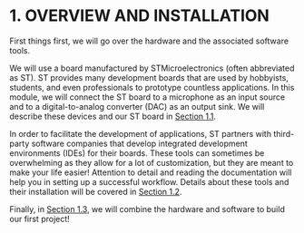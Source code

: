 # 1. OVERVIEW AND INSTALLATION

First things first, we will go over the hardware and the associated software tools.

We will use a board manufactured by STMicroelectronics \(often abbreviated as ST\). ST provides many development boards that are used by hobbyists, students, and even professionals to prototype countless applications. In this module, we will connect the ST board to a microphone as an input source and to a digital-to-analog converter \(DAC\) as an output sink. We will describe these devices and our ST board in [Section 1.1](hardware.md).

In order to facilitate the development of applications, ST partners with third-party software companies that develop integrated development environments \(IDEs\) for their boards. These tools can sometimes be overwhelming as they allow for a lot of customization, but they are meant to make your life easier! Attention to detail and reading the documentation will help you in setting up a successful workflow. Details about these tools and their installation will be covered in [Section 1.2](software/).

Finally, in [Section 1.3](instructions.md), we will combine the hardware and software to build our first project!

